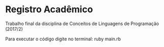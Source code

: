 # Registro Acadêmico

Trabalho final da disciplina de Conceitos de Linguagens de Programação (2017/2)

Para executar o código digite no terminal:
ruby main.rb